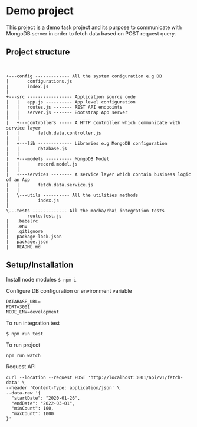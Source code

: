 # Demo project
This project is a demo task project and its purpose to communicate with MongoDB server in order to fetch data based on POST request query.

## Project structure
```


+---config ------------- All the system coniguration e.g DB 
|       configurations.js
|       index.js
|
+---src ----------------- Application source code
|   |   app.js ---------- App level configuration
|   |   routes.js ------- REST API endpoints
|   |   server.js ------- Bootstrap App server
|   |
|   +---controllers ----- A HTTP controller which communicate with service layer
|   |       fetch.data.controller.js
|   |
|   +---lib ------------- Libraries e.g MongoDB configuration
|   |       database.js
|   |
|   +---models ---------- MongoDB Model
|   |       record.model.js
|   |
|   +---services -------- A service layer which contain business logic of an App 
|   |       fetch.data.service.js 
|   |
|   \---utils ---------- All the utilities methods
|           index.js
|
\---tests ------------- All the mocha/chai integration tests
        route.test.js
|   .babelrc
|   .env
|   .gitignore
|   package-lock.json
|   package.json
|   README.md

```

## Setup/Installation
Install node modules
`` $ npm i ``

Configure DB configuration or environment variable
```
DATABASE_URL=
PORT=3001
NODE_ENV=development
```
To run integration test
```
$ npm run test
```

To run project
```
npm run watch
```

Request API
```
curl --location --request POST 'http://localhost:3001/api/v1/fetch-data' \
--header 'Content-Type: application/json' \
--data-raw '{
  "startDate": "2020-01-26",
  "endDate": "2022-03-01",
  "minCount": 100,
  "maxCount": 1000
}'

```
